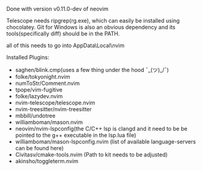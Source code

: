 Done with version v0.11.0-dev of neovim

Telescope needs ripgrep(rg.exe), which can easily be installed using chocolatey.
Git for Windows is also an obvious dependency and its tools(specifically diff) should be in the PATH.

all of this needs to go into AppData\Local\nvim


Installed Plugins:
+ saghen/blink.cmp(uses a few thing under the hood ¯\_(ツ)_/¯)
+ folke/tokyonight.nvim
+ numToStr/Comment.nvim
+ tpope/vim-fugitive
+ folke/lazydev.nvim
+ nvim-telescope/telescope.nvim
+ nvim-treesitter/nvim-treesitter
+ mbbill/undotree
+ williamboman/mason.nvim
+ neovim/nvim-lspconfig(the C/C++ lsp is clangd and it need to be be pointed to the g++ executable in the lsp.lua file)
+ williamboman/mason-lspconfig.nvim (list of available language-servers can be found here)
+ Civitasv/cmake-tools.nvim (Path to kit needs to be adjusted)
+ akinsho/toggleterm.nvim
